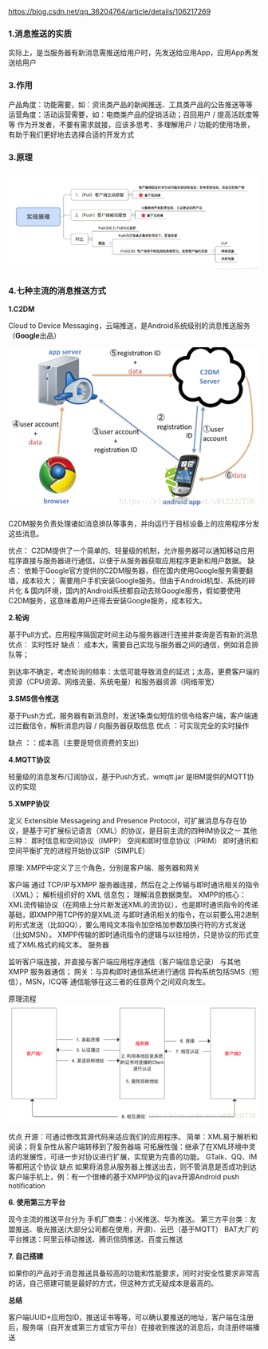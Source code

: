 https://blog.csdn.net/qq_36204764/article/details/106217269

### 1.消息推送的实质

  实际上，是当服务器有新消息需推送给用户时，先发送给应用App，应用App再发送给用户

### 3.作用

产品角度：功能需要，如：资讯类产品的新闻推送、工具类产品的公告推送等等
运营角度：活动运营需要，如：电商类产品的促销活动；召回用户 / 提高活跃度等等
作为开发者，不要有需求就接，应该多思考、多理解用户 / 功能的使用场景，有助于我们更好地去选择合适的开发方式

### 3.原理

![](./消息推送1.png)

### 4.七种主流的消息推送方式

**1.C2DM**

Cloud to Device Messaging，云端推送，是Android系统级别的消息推送服务（**Google**出品）

![](./消息推送2.png)

C2DM服务负责处理诸如消息排队等事务，并向运行于目标设备上的应用程序分发这些消息。

优点：
C2DM提供了一个简单的、轻量级的机制，允许服务器可以通知移动应用程序直接与服务器进行通信，以便于从服务器获取应用程序更新和用户数据。
缺点：
依赖于Google官方提供的C2DM服务器，但在国内使用Google服务需要翻墙，成本较大；
需要用户手机安装Google服务。但由于Android机型、系统的碎片化 & 国内环境，国内的Android系统都自动去除Google服务，假如要使用C2DM服务，这意味着用户还得去安装Google服务，成本较大。

**2.轮询**

基于Pull方式，应用程序隔固定时间主动与服务器进行连接并查询是否有新的消息
优点：
实时性好
缺点：
成本大，需要自己实现与服务器之间的通信，例如消息排队等；

到达率不确定，考虑轮询的频率：太低可能导致消息的延迟；太高，更费客户端的资源（CPU资源、网络流量、系统电量）和服务器资源（网络带宽）

**3.SMS信令推送**

基于Push方式，服务器有新消息时，发送1条类似短信的信令给客户端，客户端通过拦截信令，解析消息内容 / 向服务器获取信息
优点 ：可实现完全的实时操作

缺点 ：：成本高（主要是短信资费的支出）

**4.MQTT协议**

轻量级的消息发布/订阅协议，基于Push方式，wmqtt.jar 是IBM提供的MQTT协议的实现

**5.XMPP协议**

定义
Extensible Messageing and Presence Protocol，可扩展消息与存在协议，是基于可扩展标记语言（XML）的协议，是目前主流的四种IM协议之一
其他三种：
即时信息和空间协议（IMPP）
空间和即时信息协议（PRIM）
即时通讯和空间平衡扩充的进程开始协议SIP（SIMPLE）

原理: XMPP中定义了三个角色，分别是客户端、服务器和网关

客户端
通过 TCP/IP与XMPP 服务器连接，然后在之上传输与即时通讯相关的指令（XML）；
解析组织好的 XML 信息包；
理解消息数据类型。
XMPP的核心：XML流传输协议（在网络上分片断发送XML的流协议），也是即时通讯指令的传递基础，即XMPP用TCP传的是XML流
与即时通讯相关的指令，在以前要么用2进制的形式发送（比如QQ），要么用纯文本指令加空格加参数加换行符的方式发送（比如MSN）。
XMPP传输的即时通讯指令的逻辑与以往相仿，只是协议的形式变成了XML格式的纯文本。
服务器

监听客户端连接，并直接与客户端应用程序通信（客户端信息记录）
与其他 XMPP 服务器通信；
网关：与异构即时通信系统进行通信
异构系统包括SMS（短信），MSN，ICQ等
通信能够在这三者的任意两个之间双向发生。

原理流程
![](./消息推送3.png)

优点
开源：可通过修改其源代码来适应我们的应用程序。
简单：XML易于解析和阅读；将复杂性从客户端转移到了服务器端
可拓展性强：继承了在XML环境中灵活的发展性，可进一步对协议进行扩展，实现更为完善的功能。
GTalk、QQ、IM等都用这个协议
缺点
如果将消息从服务器上推送出去，则不管消息是否成功到达客户端手机上，例：有一个很棒的基于XMPP协议的java开源Android push notification

**6. 使用第三方平台**

现今主流的推送平台分为
 手机厂商类：小米推送、华为推送。
 第三方平台类：友盟推送、极光推送(大部分公司都在使用，开源)、云巴（基于MQTT）
 BAT大厂的平台推送：阿里云移动推送、腾讯信鸽推送、百度云推送

**7. 自己搭建**

如果你的产品对于消息推送具备较高的功能和性能要求，同时对安全性要求非常高的话，自己搭建可能是最好的方式，但这种方式无疑成本是最高的。



**总结**

客户端UUID+应用包ID，推送证书等等，可以确认要推送的地址，客户端在注册后，服务端（自开发或第三方或官方平台）在接收到推送的消息后，向注册终端播送

